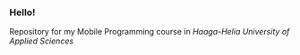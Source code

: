 ### Hello!

Repository for my Mobile Programming course in *Haaga-Helia University of Applied Sciences*
